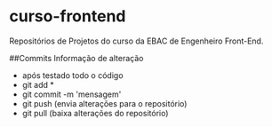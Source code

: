 # curso-frontend

Repositórios de Projetos do curso da EBAC de Engenheiro Front-End.

##Commits
Informação de alteração

-   após testado todo o código
-   git add \*
-   git commit -m 'mensagem'
-   git push (envia alterações para o repositório)
-   git pull (baixa alterações do repositório)
